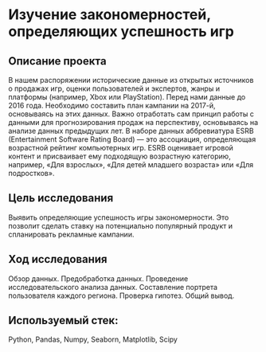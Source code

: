 # Изучение закономерностей, определяющих успешность игр

## Описание проекта

В нашем распоряжении исторические данные из открытых источников о продажах игр, оценки пользователей и экспертов, жанры и платформы (например, Xbox или PlayStation). Перед нами данные до 2016 года. Необходимо составить план кампании на 2017-й, основываясь на этих данных. Важно отработать сам принцип работы с данными для прогнозирования продаж на перспективу, основываясь на анализе данных предыдущих лет. В наборе данных аббревиатура ESRB (Entertainment Software Rating Board) — это ассоциация, определяющая возрастной рейтинг компьютерных игр. ESRB оценивает игровой контент и присваивает ему подходящую возрастную категорию, например, «Для взрослых», «Для детей младшего возраста» или «Для подростков».

## Цель исследования

Выявить определяющие успешность игры закономерности. Это позволит сделать ставку на потенциально популярный продукт и спланировать рекламные кампании.

## Ход исследования

Обзор данных.
Предобработка данных.
Проведение исследовательского анализа данных.
Составление портрета пользователя каждого региона.
Проверка гипотез.
Общий вывод.

## Используемый стек: 
Python, Pandas, Numpy, Seaborn, Matplotlib, Scipy

